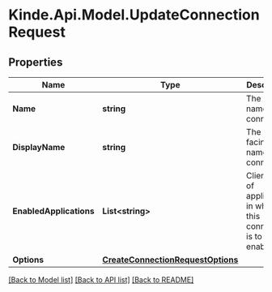 # Kinde.Api.Model.UpdateConnectionRequest

## Properties

Name | Type | Description | Notes
------------ | ------------- | ------------- | -------------
**Name** | **string** | The internal name of the connection. | [optional] 
**DisplayName** | **string** | The public facing name of the connection. | [optional] 
**EnabledApplications** | **List&lt;string&gt;** | Client IDs of applications in which this connection is to be enabled. | [optional] 
**Options** | [**CreateConnectionRequestOptions**](CreateConnectionRequestOptions.md) |  | [optional] 

[[Back to Model list]](../README.md#documentation-for-models) [[Back to API list]](../README.md#documentation-for-api-endpoints) [[Back to README]](../README.md)

